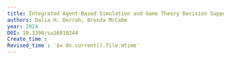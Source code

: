 ```yaml
---
title: Integrated Agent-Based Simulation and Game Theory Decision Support Framework for Cash Flow and Payment Management in Construction Projects
authors: Dalia H. Dorrah, Brenda McCabe
year: 2024
DOI: 10.3390/su16010244
Create_time :  
Revised_time : ‵$= dv.current().file.mtime‵
---
```


